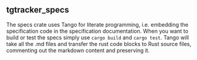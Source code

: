 ## tgtracker_specs

The specs crate uses Tango for literate programming, i.e. embedding the specification code in the specification documentation. When you want to build or test the specs simply use `cargo build` and `cargo test`. Tango will take all the .md files and transfer the rust code blocks to Rust source files, commenting out the markdown content and preserving it.

